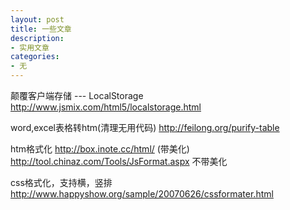```yaml
---
layout: post
title: 一些文章
description:
- 实用文章
categories:
- 无
---
```

颠覆客户端存储 --- LocalStorage
http://www.jsmix.com/html5/localstorage.html

word,excel表格转htm(清理无用代码)
http://feilong.org/purify-table

htm格式化
http://box.inote.cc/html/
(带美化)
http://tool.chinaz.com/Tools/JsFormat.aspx
不带美化

css格式化，支持横，竖排
http://www.happyshow.org/sample/20070626/cssformater.html